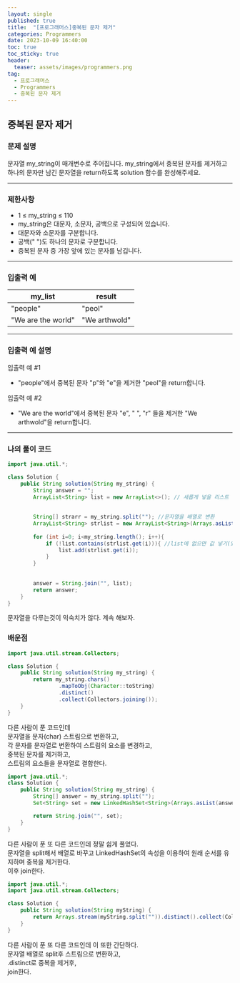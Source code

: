 ```yaml
---
layout: single
published: true
title:  "[프로그래머스]중복된 문자 제거"
categories: Programmers
date: 2023-10-09 16:40:00
toc: true
toc_sticky: true
header:
  teaser: assets/images/programmers.png
tag:   
  - 프로그래머스
  - Programmers
  - 중복된 문자 제거
---
```


## 중복된 문자 제거

### 문제 설명

문자열 my_string이 매개변수로 주어집니다. my_string에서 중복된 문자를 제거하고 하나의 문자만 남긴 문자열을 return하도록 solution 함수를 완성해주세요.

----------------

### 제한사항

* 1 ≤ my_string ≤ 110
* my_string은 대문자, 소문자, 공백으로 구성되어 있습니다.
* 대문자와 소문자를 구분합니다.
* 공백(" ")도 하나의 문자로 구분합니다.
* 중복된 문자 중 가장 앞에 있는 문자를 남깁니다.


----------------

### 입출력 예

|my_list	|result|
|---|---|
|"people"|	"peol"|
|"We are the world"|	"We arthwold"|

----------------

### 입출력 예 설명

입출력 예 #1  

* "people"에서 중복된 문자 "p"와 "e"을 제거한 "peol"을 return합니다.
  

입출력 예 #2  

* "We are the world"에서 중복된 문자 "e", " ", "r" 들을 제거한 "We arthwold"을 return합니다.
  
  

----------------

### 나의 풀이 코드

```java
import java.util.*;

class Solution {
    public String solution(String my_string) {
        String answer = "";
        ArrayList<String> list = new ArrayList<>(); // 새롭게 넣을 리스트
        
        
        String[] strarr = my_string.split(""); //문자열을 배열로 변환
        ArrayList<String> strlist = new ArrayList<String>(Arrays.asList(strarr)); //배열을 리스트로 변환
        
        for (int i=0; i<my_string.length(); i++){
            if (!list.contains(strlist.get(i))){ //list에 없으면 값 넣기(있으면 값 안넣음)
                list.add(strlist.get(i));
            }
        }
        
        
        answer = String.join("", list);
        return answer;
    }
}
```

문자열을 다루는것이 익숙치가 않다. 계속 해보자.



### 배운점


```java
import java.util.stream.Collectors;

class Solution {
    public String solution(String my_string) {
        return my_string.chars()
                .mapToObj(Character::toString)
                .distinct()
                .collect(Collectors.joining());
    }
}
```

다른 사람이 푼 코드인데  
문자열을 문자(char) 스트림으로 변환하고,  
각 문자를 문자열로 변환하여 스트림의 요소를 변경하고,  
중복된 문자를 제거하고,  
스트림의 요소들을 문자열로 결합한다.



```java
import java.util.*;
class Solution {
    public String solution(String my_string) {
        String[] answer = my_string.split("");
        Set<String> set = new LinkedHashSet<String>(Arrays.asList(answer));

        return String.join("", set);
    }
}
```
다른 사람이 푼 또 다른 코드인데 정말 쉽게 풀었다.  
문자열을 split해서 배열로 바꾸고 LinkedHashSet의 속성을 이용하여 원래 순서를 유지하며 중복을 제거한다.  
이후 join한다.


```java
import java.util.*;
import java.util.stream.Collectors;

class Solution {
    public String solution(String myString) {
        return Arrays.stream(myString.split("")).distinct().collect(Collectors.joining());
    }
}
```
다른 사람이 푼 또 다른 코드인데 이 또한 간단하다.  
문자열 배열로 split후 스트림으로 변환하고,  
.distinct로 중복을 제거후,  
join한다.

